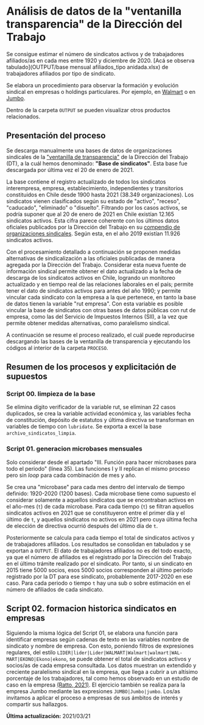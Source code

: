 # Análisis de datos de la "ventanilla transparencia" de la Dirección del Trabajo

Se consigue estimar el número de sindicatos activos y de trabajadores afiliados/as en cada mes entre 1920 y diciembre de 2020. [Acá se observa tabulado](OUTPUT/base mensual afiliados_tipo anidada.xlsx) de trabajadores afiliados por tipo de sindicato.

Se elabora un procedimiento para observar la formación y evolución sindical en empresas o holdings particulares. Por ejemplo, en [Walmart](OUTPUT/Graficos/sindicatos_lider_2000-2020.png) o en [Jumbo](OUTPUT/Graficos/sindicatos_jumbo_1990-2020.png).

Dentro de la carpeta `OUTPUT` se pueden visualizar otros productos relacionados. 

## Presentación del proceso

Se descarga manualmente una bases de datos de organizaciones sindicales de la ["ventanilla de transparencia"](http://tramites.dirtrab.cl/VentanillaTransparencia/Transparencia/RerporteRRLLOrg.aspx) de la Dirección del Trabajo (DT), a la cuál hemos denominado: **"Base de sindicatos"**. Esta base fue descargada por última vez el 20 de enero de 2021. 

La base contiene el registro actualizado de todos los sindicatos interempresa, empresa, establecimiento, independientes y transitorios constituidos en Chile desde 1900 hasta 2021 (38.349 organizaciones). Los sindicatos vienen clasificados según su estado de "activo", "receso", "caducado", "eliminado" o "disuelto". Filtrando por los casos activos, se podría suponer que al 20 de enero de 2021 en Chile existían 12.165 sindicatos activos. Esta cifra parece coherente con los últimos datos oficiales publicados por la Dirección del Trabajo en su [compendio de organizaciones sindicales](https://www.dt.gob.cl/portal/1629/w3-article-119786.html). Según esta, en el año 2019 existían 11.926 sindicatos activos. 

Con el procesamiento detallado a continuación se proponen medidas alternativas de sindicalización a las oficiales publicadas de manera agregada por la Dirección del Trabajo. Considerar esta nueva fuente de información sindical permite obtener el dato actualizado a la fecha de descarga de los sindicatos activos en Chile, logrando un monitoreo actualizado y en tiempo real de las relaciones laborales en el país; permite tener el dato de sindicatos activos para antes del año 1990; y permite vincular cada sindicato con la empresa a la que pertenece, en tanto la base de datos tienen la variable "rut empresa". Con esta variable es posible vincular la base de sindicatos con otras bases de datos públicas con rut de empresa, como las del Servicio de Impuestos Internos (SII), a la vez que permite obtener medidas alternativas, como paralelismo sindical.

A continuación se resume el proceso realizado, el cuál puede reproducirse descargando las bases de la ventanilla de transparencia y ejecutando los códigos al interior de la carpeta `PROCESO`.

## Resumen de los procesos y explicitación de supuestos

### Script 00. limpieza de la base

Se elimina dígito verificador de la variable rut, se eliminan 22 casos duplicados, se crea la variable actividad económica y, las variables fecha de constitución, depósito de estatutos y última directiva se transforman en variables de tiempo con `lubridate`. Se exporta a excel la base `archivo_sindicatos_limpia`.

### Script 01. generacion microbases mensuales

Solo considerar desde el apartado "III. Función para hacer microbases para todo el periodo" (línea 35). Las funciones I y II replican el mismo proceso pero sin *loop* para cada combinación de mes y año. 

Se crea una "microbase" para cada mes dentro del intervalo de tiempo definido: 1920-2020 (1200 bases). Cada microbase tiene como supuesto el considerar solamente a aquellos sindicatos que se encontraban activos en el año-mes (`t`) de cada microbase. Para cada tiempo (`t`) se filtran aquellos sindicatos activos en 2021 que se constituyeron entre el primer día y el último de `t`, y aquellos sindicatos no activos en 2021 pero cuya última fecha de elección de directiva ocurrió después del último día de `t`. 

Posteriormente se calcula para cada tiempo el total de sindicatos activos y de trabajadores afiliados. Los resultados se consolidan en tabulados y se exportan a `OUTPUT`. El dato de trabajadores afiliados no es del todo exacto, ya que el número de afiliados es el registrado por la Dirección del Trabajo en el último trámite realizado por el sindicato. Por tanto, si un sindicato en 2015 tiene 5000 socios, esos 5000 socios corresponden al último periodo registrado por la DT para ese sindicato, probablemente 2017-2020 en ese caso. Para cada periodo o tiempo `t` hay una sub o sobre estimación en el número de afiliados de cada sindicato.


## Script 02. formacion historica sindicatos en empresas

Siguiendo la misma lógica del Script 01, se elabora una función para identificar empresas según cadenas de texto en las variables nombre de sindicato y nombre de empresa. Con esto, poniendo filtros de expresiones regulares, del estilo `LIDER|lider|Lider|WALMART|Walmart|walmart|WAL-MART|EKONO|Ekono|ekono`, se puede obtener el total de sindicatos activos y socios/as de cada empresa consultada. Los datos muestran un extendido y creciente paralelismo sindical en la empresa, que llega a cubrir a un altísimo porcentaje de los trabajadores, tal como hemos observado en un estudio de caso en la empresa [(Ratto, 2021)](https://preprints.scielo.org/index.php/scielo/preprint/view/1386/version/1480). El ejercicio también se realiza para la empresa Jumbo mediante las expresiones `JUMBO|Jumbo|jumbo`. Los/as invitamos a aplicar el proceso a empresas de sus ámbitos de interés y compartir sus hallazgos. 

**Última actualización:** 2021/03/21
